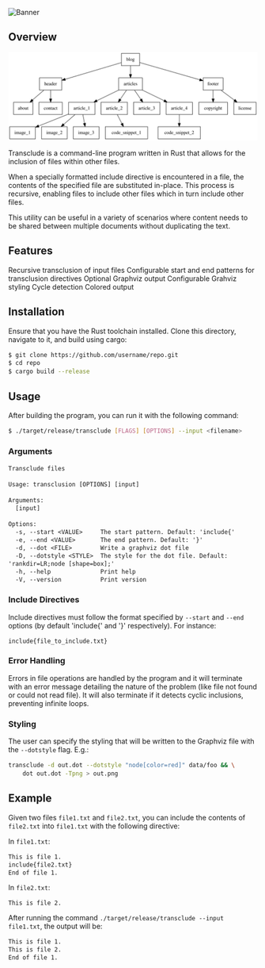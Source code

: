 ![Banner](https://s-christy.com/sbs/status-banner.svg?icon=editor/polyline&hue=139&title=Transclude&description=Documents%20within%20documents%20within%20documents%20within...)

## Overview

<p align="center">
  <img src="./assets/sample_graph.svg" />
</p>

Transclude is a command-line program written in Rust that allows for the
inclusion of files within other files.

When a specially formatted include directive is encountered in a file, the
contents of the specified file are substituted in-place. This process is
recursive, enabling files to include other files which in turn include other
files.

This utility can be useful in a variety of scenarios where content needs to be
shared between multiple documents without duplicating the text.

## Features

Recursive transclusion of input files
Configurable start and end patterns for transclusion directives
Optional Graphviz output
Configurable Grahviz styling
Cycle detection
Colored output

## Installation

Ensure that you have the Rust toolchain installed. Clone this directory,
navigate to it, and build using cargo:

```sh
$ git clone https://github.com/username/repo.git
$ cd repo
$ cargo build --release
```

## Usage

After building the program, you can run it with the following command:

```sh
$ ./target/release/transclude [FLAGS] [OPTIONS] --input <filename>
```

### Arguments

```
Transclude files

Usage: transclusion [OPTIONS] [input]

Arguments:
  [input]

Options:
  -s, --start <VALUE>     The start pattern. Default: 'include{'
  -e, --end <VALUE>       The end pattern. Default: '}'
  -d, --dot <FILE>        Write a graphviz dot file
  -D, --dotstyle <STYLE>  The style for the dot file. Default: 'rankdir=LR;node [shape=box];'
  -h, --help              Print help
  -V, --version           Print version
```

### Include Directives

Include directives must follow the format specified by `--start` and `--end`
options (by default 'include{' and '}' respectively). For instance:

```
include{file_to_include.txt}
```

### Error Handling

Errors in file operations are handled by the program and it will terminate with
an error message detailing the nature of the problem (like file not found or
could not read file). It will also terminate if it detects cyclic inclusions,
preventing infinite loops.

### Styling

The user can specify the styling that will be written to the Graphviz file with
the `--dotstyle` flag. E.g.:

```sh
transclude -d out.dot --dotstyle "node[color=red]" data/foo && \
    dot out.dot -Tpng > out.png
```

## Example

Given two files `file1.txt` and `file2.txt`, you can include the contents of
`file2.txt` into `file1.txt` with the following directive:

In `file1.txt`:

```
This is file 1.
include{file2.txt}
End of file 1.
```

In `file2.txt`:

```
This is file 2.
```

After running the command `./target/release/transclude --input file1.txt`, the
output will be:

```
This is file 1.
This is file 2.
End of file 1.
```
